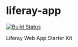 liferay-app
===========

[![Build Status](http://img.shields.io/travis/eduardolundgren/liferay-app/master.svg?style=flat)](https://travis-ci.org/eduardolundgren/liferay-app)

Liferay Web App Starter Kit

